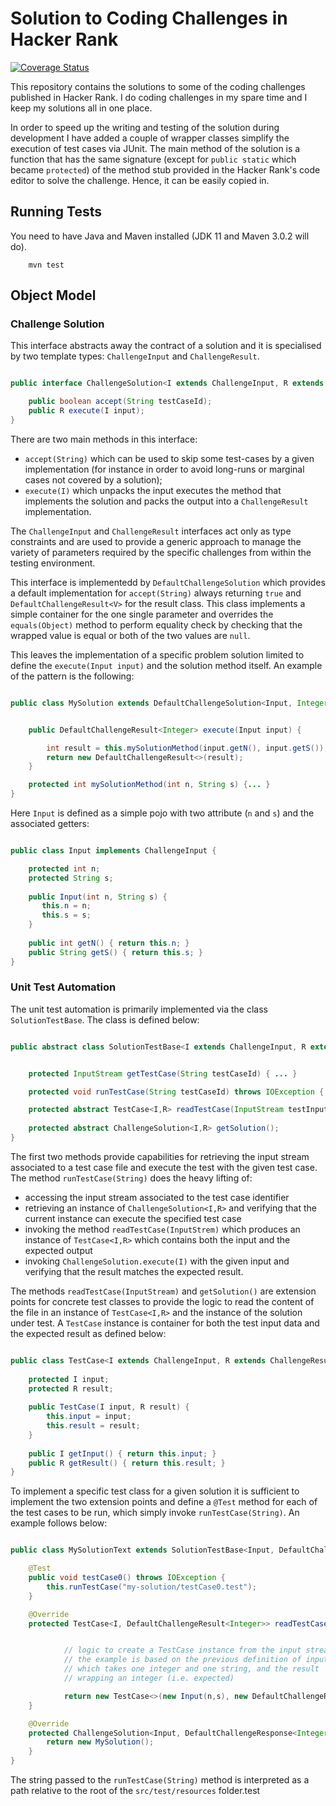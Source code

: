 # Solution to Coding Challenges in Hacker Rank

[![Coverage Status](https://coveralls.io/repos/github/hyp0th3rmi4/hacker-rank-coding-practice/badge.svg?branch=master)](https://coveralls.io/github/hyp0th3rmi4/hacker-rank-coding-practice?branch=master)

This repository contains the solutions to some of the coding challenges published in Hacker Rank. I do coding challenges in my spare time and I keep my solutions all in one place.

In order to speed up the writing and testing of the solution during development I have added a couple of wrapper classes simplify the execution of test cases via JUnit. The main method of the solution is a function that has the same signature (except for `public static` which became `protected`) of the method stub provided in the Hacker Rank's code editor to solve the challenge. Hence, it can be easily copied in.


## Running Tests

You need to have Java and Maven installed (JDK 11 and Maven 3.0.2 will do).

```
    mvn test
```

## Object Model

### Challenge Solution

This interface abstracts away the contract of a solution and it is specialised by two template types: `ChallengeInput` and `ChallengeResult`.

```java

public interface ChallengeSolution<I extends ChallengeInput, R extends ChallengeResult> {

    public boolean accept(String testCaseId);
    public R execute(I input);
}
```

There are two main methods in this interface: 

- `accept(String)` which can be used to skip some test-cases by a given implementation (for instance in order to avoid long-runs or marginal cases not covered by a solution); 
- `execute(I)` which unpacks the input executes the method that implements the solution and packs the output into a `ChallengeResult` implementation.

The `ChallengeInput` and `ChallengeResult` interfaces act only as type constraints and are used to provide a generic approach to manage the
variety of parameters required by the specific challenges from within the testing environment.

This interface is implementedd by `DefaultChallengeSolution` which provides a default implementation for `accept(String)` always returning `true` and `DefaultChallengeResult<V>` for the result class. This class implements a simple container for the one single parameter and overrides the `equals(Object)` method to perform equality check by checking that the wrapped value is equal or both of the two values are `null`. 

This leaves the implementation of a specific problem solution limited to define the `execute(Input input)` and the solution method itself. An example of the pattern is the following:

```java

public class MySolution extends DefaultChallengeSolution<Input, Integer> {


    public DefaultChallengeResult<Integer> execute(Input input) {

        int result = this.mySolutionMethod(input.getN(), input.getS());
        return new DefaultChallengeResult<>(result);
    }

    protected int mySolutionMethod(int n, String s) {... }
}
```

Here `Input` is defined as a simple pojo with two attribute (`n` and `s`) and the associated getters:

```java

public class Input implements ChallengeInput {

    protected int n;
    protected String s;
    
    public Input(int n, String s) {
       this.n = n;
       this.s = s;
    }
    
    public int getN() { return this.n; }
    public String getS() { return this.s; }
}
```


### Unit Test Automation

The unit test automation is primarily implemented via the class `SolutionTestBase`. The class is defined below:

```java

public abstract class SolutionTestBase<I extends ChallengeInput, R extends ChallengeResult> {


    protected InputStream getTestCase(String testCaseId) { ... }

    protected void runTestCase(String testCaseId) throws IOException { .... }

    protected abstract TestCase<I,R> readTestCase(InputStream testInput) throws IOException;
    
    protected abstract ChallengeSolution<I,R> getSolution();
}

```

The first two methods provide capabilities for retrieving the input stream associated to a test case file and execute the test with the given test case. The method `runTestCase(String)` does the heavy lifting of:

- accessing the input stream associated to the test case identifier
- retrieving an instance of `ChallengeSolution<I,R>` and verifying that the current instance can execute the specified test case
- invoking the method `readTestCase(InputStrem)` which produces an instance of `TestCase<I,R>` which contains both the input and the expected output
- invoking `ChallengeSolution.execute(I)` with the given input and verifying that the result matches the expected result.

The methods `readTestCase(InputStream)` and `getSolution()` are extension points for concrete test classes to provide the logic to read the content of the file in an instance of `TestCase<I,R>` and the instance of the solution under test.  A `TestCase` instance is container for both the test input data and the expected result as defined below:

```java

public class TestCase<I extends ChallengeInput, R extends ChallengeResult> {
    
    protected I input;
    protected R result;
    
    public TestCase(I input, R result) {
        this.input = input;
        this.result = result;
    }
    
    public I getInput() { return this.input; }
    public R getResult() { return this.result; }
}
```


To implement a specific test class for a given solution it is sufficient to implement the two extension points and define a `@Test` method for each of the test cases to be run, which simply invoke `runTestCase(String)`. An example follows below:

```java 

public class MySolutionText extends SolutionTestBase<Input, DefaultChallengeResult<Integer>> {

    @Test
    public void testCase0() throws IOException {
        this.runTestCase("my-solution/testCase0.test");
    }

    @Override
    protected TestCase<I, DefaultChallengeResult<Integer>> readTestCase(InputStream testInput) throws IOException {


            // logic to create a TestCase instance from the input stream
            // the example is based on the previous definition of input
            // which takes one integer and one string, and the result 
            // wrapping an integer (i.e. expected)

            return new TestCase<>(new Input(n,s), new DefaultChallengeResult<>(expected));
    }

    @Override 
    protected ChallengeSolution<Input, DefaultChallengeResponse<Integer>> getSolution() {
        return new MySolution();
    }
}
```

The string passed to the `runTestCase(String)` method is interpreted as a path relative to the root of the `src/test/resources` folder.test
